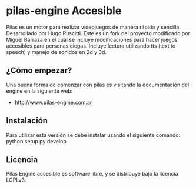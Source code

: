 ﻿pilas-engine Accesible
============

  Pilas  es un motor para realizar videojuegos de manera rápida y sencilla. Desarrollado por Hugo Ruscitti.
Este es un fork del proyecto modificado por Miguel Barraza en el cual se incluye modificaciones para hacer juegos accesibles para personas ciegas. Incluye lectura utilizando tts (text to speech) y manejo de sonidos en 2d y 3d.

## ¿Cómo empezar?

Una buena forma de comenzar con pilas es visitando la documentación del engine en la siguiente web:

- http://www.pilas-engine.com.ar

## Instalación

  Para utilizar esta versión se debe instalar usando el siguiente comando:
python setup.py develop

## Licencia

Pilas Engine accesible es software libre, y se distribuye bajo la licencia LGPLv3.
